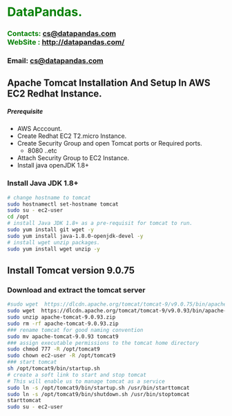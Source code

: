 #  **<span style="color:green">DataPandas.</span>**
### **<span style="color:green">Contacts: cs@datapandas.com<br> WebSite : <http://datapandas.com/></span>**
### **Email: cs@datapandas.com**

## Apache Tomcat Installation And Setup In AWS EC2 Redhat Instance.
##### Prerequisite
+ AWS Acccount.
+ Create Redhat EC2 T2.micro Instance.
+ Create Security Group and open Tomcat ports or Required ports.
   + 8080 ..etc
+ Attach Security Group to EC2 Instance.
+ Install java openJDK 1.8+

### Install Java JDK 1.8+ 

``` sh
# change hostname to tomcat
sudo hostnamectl set-hostname tomcat
sudo su - ec2-user
cd /opt 
# install Java JDK 1.8+ as a pre-requisit for tomcat to run.
sudo yum install git wget -y
sudo yum install java-1.8.0-openjdk-devel -y
# install wget unzip packages.
sudo yum install wget unzip -y
```
## Install Tomcat version 9.0.75
### Download and extract the tomcat server
``` sh
#sudo wget  https://dlcdn.apache.org/tomcat/tomcat-9/v9.0.75/bin/apache-tomcat-9.0.75.zip
sudo wget  https://dlcdn.apache.org/tomcat/tomcat-9/v9.0.93/bin/apache-tomcat-9.0.93.zip  
sudo unzip apache-tomcat-9.0.93.zip
sudo rm -rf apache-tomcat-9.0.93.zip
### rename tomcat for good naming convention
sudo mv apache-tomcat-9.0.93 tomcat9  
### assign executable permissions to the tomcat home directory
sudo chmod 777 -R /opt/tomcat9
sudo chown ec2-user -R /opt/tomcat9
### start tomcat
sh /opt/tomcat9/bin/startup.sh
# create a soft link to start and stop tomcat
# This will enable us to manage tomcat as a service
sudo ln -s /opt/tomcat9/bin/startup.sh /usr/bin/starttomcat
sudo ln -s /opt/tomcat9/bin/shutdown.sh /usr/bin/stoptomcat
starttomcat
sudo su - ec2-user
```

